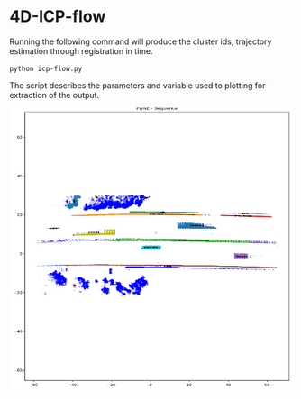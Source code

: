 # 4D-ICP-flow

Running the following command will produce the cluster ids, trajectory estimation through registration in time.

```
python icp-flow.py
```

The script describes the parameters and variable used to plotting for extraction of the output.

<p align="center">
<img src="assets/PONE_4DICP.png" alt="drawing" width="600"/>
<p>

